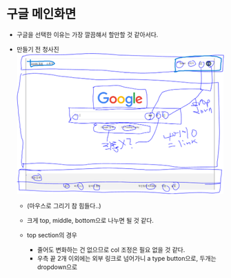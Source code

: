 # 구글 메인화면
- 구글을 선택한 이유는 가장 깔끔햬서 할만할 것 같아서다. 

- 만들기 전 청사진
![청사진](image/google_main_blueprint.PNG)
  - (마우스로 그리기 참 힘들다..)
  - 크게 top, middle, bottom으로 나누면 될 것 같다.

  - top section의 경우 
    - 줄어도 변화하는 건 없으므로 col 조정은 필요 없을 것 같다.
    - 우측 끝 2개 이외에는 외부 링크로 넘어가니 a type button으로, 두개는 dropdown으로 